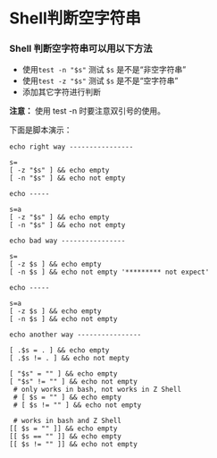 # Shell判断空字符串

### Shell 判断空字符串可以用以下方法
- 使用`test -n "$s"` 测试 `$s` 是不是“非空字符串”
- 使用`test -z "$s"` 测试 `$s` 是不是“空字符串”
- 添加其它字符进行判断

**注意：** 使用 test -n 时要注意双引号的使用。

下面是脚本演示：

```shell
echo right way ----------------

s=
[ -z "$s" ] && echo empty
[ -n "$s" ] && echo not empty

echo -----

s=a
[ -z "$s" ] && echo empty
[ -n "$s" ] && echo not empty

echo bad way ----------------

s=
[ -z $s ] && echo empty
[ -n $s ] && echo not empty '********* not expect'

echo -----

s=a
[ -z $s ] && echo empty
[ -n $s ] && echo not empty

echo another way ----------------

[ .$s = . ] && echo empty
[ .$s != . ] && echo not mepty

[ "$s" = "" ] && echo empty
[ "$s" != "" ] && echo not empty
 # only works in bash, not works in Z Shell
 # [ $s = "" ] && echo empty
 # [ $s != "" ] && echo not empty

 # works in bash and Z Shell
[[ $s = "" ]] && echo empty
[[ $s == "" ]] && echo empty
[[ $s != "" ]] && echo not empty
```
